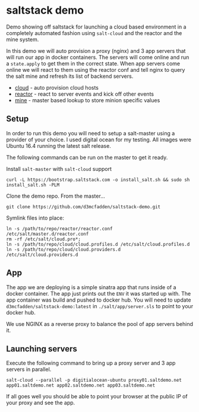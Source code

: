 # saltstack demo

Demo showing off saltstack for launching a cloud based environment in a
completely automated fashion using `salt-cloud` and the reactor and the
mine system.

In this demo we will auto provision a proxy (nginx) and 3 app servers
that will run our app in docker containers. The servers will come online
and run a `state.apply` to get them in the correct state. When app
servers come online we will react to them using the reactor conf and
tell nginx to query the salt mine and refresh its list of backend
servers.

* [cloud](https://docs.saltstack.com/en/latest/topics/cloud/) - auto provision cloud hosts
* [reactor](https://docs.saltstack.com/en/latest/topics/reactor/) - react to server events and kick off other events
* [mine](https://docs.saltstack.com/en/latest/ref/modules/all/salt.modules.mine.html) - master based lookup to store minion specific values

## Setup

In order to run this demo you will need to setup a salt-master using a
provider of your choice. I used digital ocean for my testing. All images
were Ubuntu 16.4 running the latest salt release.

The following commands can be run on the master to get it ready.

Install `salt-master` with `salt-cloud` support

```
curl -L https://bootstrap.saltstack.com -o install_salt.sh && sudo sh install_salt.sh -PLM
```

Clone the demo repo. From the master...

```
git clone https://github.com/d3mcfadden/saltstack-demo.git

```

Symlink files into place:

```
ln -s /path/to/repo/reactor/reactor.conf /etc/salt/master.d/reactor.conf
rm -rf /etc/salt/cloud.pro*;
ln -s /path/to/repo/cloud/cloud.profiles.d /etc/salt/cloud.profiles.d
ln -s /path/to/repo/cloud/cloud.providers.d /etc/salt/cloud.providers.d
```

## App

The app we are deploying is a simple sinatra app that runs inside of a
docker container. The app just prints out the `ENV` it was started up
with. The app container was build and pushed to docker hub. You will
need to update `d3mcfadden/saltstack-demo:latest` in
`./salt/app/server.sls` to point to your docker hub.

We use NGINX as a reverse proxy to balance the pool of app servers
behind it.


## Launching servers

Execute the following command to bring up a proxy server and 3 app
servers in parallel.

```
salt-cloud --parallel -p digitialocean-ubuntu proxy01.saltdemo.net app01.saltdemo.net app02.saltdemo.net app03.saltdemo.net
```

If all goes well you should be able to point your browser at the public
IP of your proxy and see the app.
